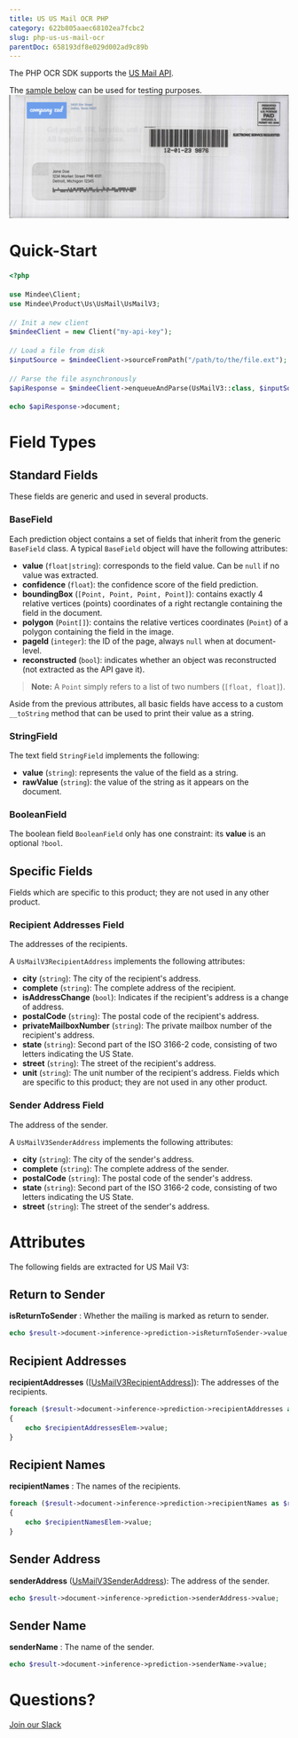 ```yaml
---
title: US US Mail OCR PHP
category: 622b805aaec68102ea7fcbc2
slug: php-us-us-mail-ocr
parentDoc: 658193df8e029d002ad9c89b
---
```

The PHP OCR SDK supports the [US Mail API](https://platform.mindee.com/mindee/us_mail).

The [sample below](https://github.com/mindee/client-lib-test-data/blob/main/products/us_mail/default_sample.jpg) can be used for testing purposes.
![US Mail sample](https://github.com/mindee/client-lib-test-data/blob/main/products/us_mail/default_sample.jpg?raw=true)

# Quick-Start
```php
<?php

use Mindee\Client;
use Mindee\Product\Us\UsMail\UsMailV3;

// Init a new client
$mindeeClient = new Client("my-api-key");

// Load a file from disk
$inputSource = $mindeeClient->sourceFromPath("/path/to/the/file.ext");

// Parse the file asynchronously
$apiResponse = $mindeeClient->enqueueAndParse(UsMailV3::class, $inputSource);

echo $apiResponse->document;
```
# Field Types
## Standard Fields
These fields are generic and used in several products.

### BaseField
Each prediction object contains a set of fields that inherit from the generic `BaseField` class.
A typical `BaseField` object will have the following attributes:

* **value** (`float|string`): corresponds to the field value. Can be `null` if no value was extracted.
* **confidence** (`float`): the confidence score of the field prediction.
* **boundingBox** (`[Point, Point, Point, Point]`): contains exactly 4 relative vertices (points) coordinates of a right rectangle containing the field in the document.
* **polygon** (`Point[]`): contains the relative vertices coordinates (`Point`) of a polygon containing the field in the image.
* **pageId** (`integer`): the ID of the page, always `null` when at document-level.
* **reconstructed** (`bool`): indicates whether an object was reconstructed (not extracted as the API gave it).

> **Note:** A `Point` simply refers to a list of two numbers (`[float, float]`).


Aside from the previous attributes, all basic fields have access to a custom `__toString` method that can be used to print their value as a string.

### StringField
The text field `StringField` implements the following:
* **value** (`string`): represents the value of the field as a string.
* **rawValue** (`string`): the value of the string as it appears on the document.

### BooleanField
The boolean field `BooleanField` only has one constraint: its **value** is an optional `?bool`.

## Specific Fields
Fields which are specific to this product; they are not used in any other product.

### Recipient Addresses Field
The addresses of the recipients.

A `UsMailV3RecipientAddress` implements the following attributes:

* **city** (`string`): The city of the recipient's address.
* **complete** (`string`): The complete address of the recipient.
* **isAddressChange** (`bool`): Indicates if the recipient's address is a change of address.
* **postalCode** (`string`): The postal code of the recipient's address.
* **privateMailboxNumber** (`string`): The private mailbox number of the recipient's address.
* **state** (`string`): Second part of the ISO 3166-2 code, consisting of two letters indicating the US State.
* **street** (`string`): The street of the recipient's address.
* **unit** (`string`): The unit number of the recipient's address.
Fields which are specific to this product; they are not used in any other product.

### Sender Address Field
The address of the sender.

A `UsMailV3SenderAddress` implements the following attributes:

* **city** (`string`): The city of the sender's address.
* **complete** (`string`): The complete address of the sender.
* **postalCode** (`string`): The postal code of the sender's address.
* **state** (`string`): Second part of the ISO 3166-2 code, consisting of two letters indicating the US State.
* **street** (`string`): The street of the sender's address.

# Attributes
The following fields are extracted for US Mail V3:

## Return to Sender
**isReturnToSender** : Whether the mailing is marked as return to sender.

```php
echo $result->document->inference->prediction->isReturnToSender->value;
```

## Recipient Addresses
**recipientAddresses** ([[UsMailV3RecipientAddress](#recipient-addresses-field)]): The addresses of the recipients.

```php
foreach ($result->document->inference->prediction->recipientAddresses as $recipientAddressesElem)
{
    echo $recipientAddressesElem->value;
}
```

## Recipient Names
**recipientNames** : The names of the recipients.

```php
foreach ($result->document->inference->prediction->recipientNames as $recipientNamesElem)
{
    echo $recipientNamesElem->value;
}
```

## Sender Address
**senderAddress** ([UsMailV3SenderAddress](#sender-address-field)): The address of the sender.

```php
echo $result->document->inference->prediction->senderAddress->value;
```

## Sender Name
**senderName** : The name of the sender.

```php
echo $result->document->inference->prediction->senderName->value;
```

# Questions?
[Join our Slack](https://join.slack.com/t/mindee-community/shared_invite/zt-2d0ds7dtz-DPAF81ZqTy20chsYpQBW5g)
